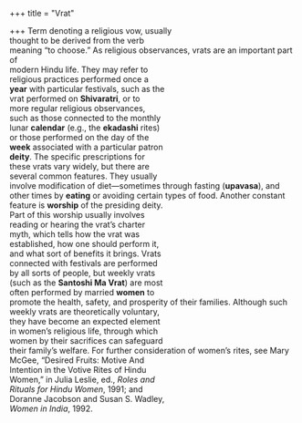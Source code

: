 +++
title = "Vrat"

+++
Term denoting a religious vow, usually  
thought to be derived from the verb  
meaning “to choose.” As religious observances, vrats are an important part of  
modern Hindu life. They may refer to  
religious practices performed once a  
**year** with particular festivals, such as the  
vrat performed on **Shivaratri**, or to  
more regular religious observances,  
such as those connected to the monthly  
lunar **calendar** (e.g., the **ekadashi** rites)  
or those performed on the day of the  
**week** associated with a particular patron  
**deity**. The specific prescriptions for  
these vrats vary widely, but there are  
several common features. They usually  
involve modification of diet—sometimes through fasting (**upavasa**), and  
other times by **eating** or avoiding certain types of food. Another constant feature is **worship** of the presiding deity.  
Part of this worship usually involves  
reading or hearing the vrat’s charter  
myth, which tells how the vrat was  
established, how one should perform it,  
and what sort of benefits it brings. Vrats  
connected with festivals are performed  
by all sorts of people, but weekly vrats  
(such as the **Santoshi Ma Vrat**) are most  
often performed by married **women** to  
promote the health, safety, and prosperity of their families. Although such  
weekly vrats are theoretically voluntary,  
they have become an expected element  
in women’s religious life, through which  
women by their sacrifices can safeguard  
their family’s welfare. For further consideration of women’s rites, see Mary  
McGee, “Desired Fruits: Motive And  
Intention in the Votive Rites of Hindu  
Women,” in Julia Leslie, ed., *Roles and*  
*Rituals for Hindu Women*, 1991; and  
Doranne Jacobson and Susan S. Wadley,  
*Women in India*, 1992.